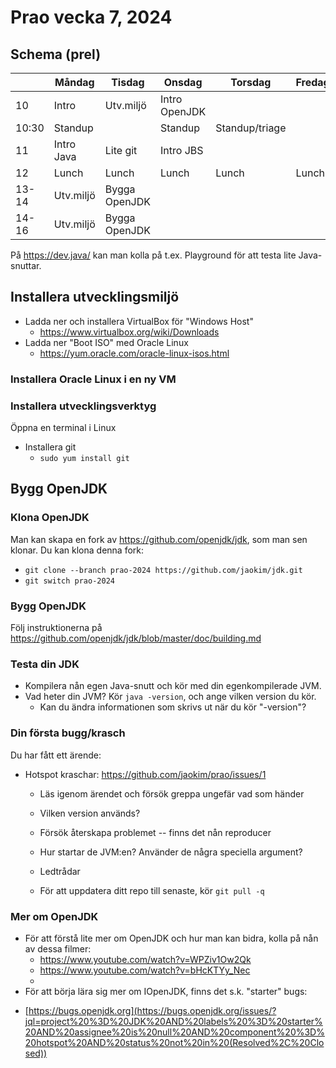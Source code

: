 # Prao vecka 7, 2024

## Schema (prel)
|     | Måndag      | Tisdag    | Onsdag   | Torsdag  | Fredag |
|---|---|---|---|---|---|
|10    | Intro      | Utv.miljö     | Intro OpenJDK | 
|10:30 | Standup    |               | Standup   | Standup/triage
|11    | Intro Java | Lite git      | Intro JBS |
|12    | Lunch      | Lunch         | Lunch    | Lunch     | Lunch   |
|13-14 | Utv.miljö  | Bygga OpenJDK |          |
|14-16 | Utv.miljö  | Bygga OpenJDK |          |

På https://dev.java/ kan man kolla på t.ex. Playground för att testa lite Java-snuttar.

## Installera utvecklingsmiljö

* Ladda ner och installera VirtualBox för "Windows Host"
  - https://www.virtualbox.org/wiki/Downloads
* Ladda ner "Boot ISO" med Oracle Linux
  - https://yum.oracle.com/oracle-linux-isos.html

### Installera Oracle Linux i en ny VM

### Installera utvecklingsverktyg
Öppna en terminal i Linux
* Installera git
  * `sudo yum install git`

## Bygg OpenJDK
### Klona OpenJDK
Man kan skapa en fork av https://github.com/openjdk/jdk, som man sen klonar. Du kan klona denna fork:
*   `git clone --branch prao-2024 https://github.com/jaokim/jdk.git`
*   `git switch prao-2024`

### Bygg OpenJDK
Följ instruktionerna på https://github.com/openjdk/jdk/blob/master/doc/building.md

### Testa din JDK
* Kompilera nån egen Java-snutt och kör med din egenkompilerade JVM.
* Vad heter din JVM? Kör `java -version`, och ange vilken version du kör.
  - Kan du ändra informationen som skrivs ut när du kör "-version"?
 
### Din första bugg/krasch
Du har fått ett ärende:
* Hotspot kraschar: https://github.com/jaokim/prao/issues/1
  - Läs igenom ärendet och försök greppa ungefär vad som händer
  - Vilken version används?
  - Försök återskapa problemet -- finns det nån reproducer
  - Hur startar de JVM:en? Använder de några speciella argument?
 
  - Ledtrådar   
  - För att uppdatera ditt repo till senaste, kör `git pull -q`
 
### Mer om OpenJDK
* För att förstå lite mer om OpenJDK och hur man kan bidra, kolla på nån av dessa filmer:
  - https://www.youtube.com/watch?v=WPZiv1Ow2Qk
  - https://www.youtube.com/watch?v=bHcKTYy_Nec
  - 
* För att börja lära sig mer om IOpenJDK, finns det s.k. "starter" bugs:
 - [https://bugs.openjdk.org](https://bugs.openjdk.org/issues/?jql=project%20%3D%20JDK%20AND%20labels%20%3D%20starter%20AND%20assignee%20is%20null%20AND%20component%20%3D%20hotspot%20AND%20status%20not%20in%20(Resolved%2C%20Closed))
